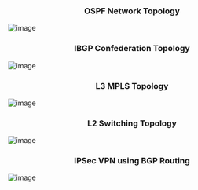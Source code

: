  <h3 align="center">OSPF Network Topology </h3>
 
![image](https://github.com/Dhananetwork/Networking_Projects/assets/159283500/eaad7b01-c9ef-413d-b84c-72401e2ac4d0)

 <h3 align="center"> IBGP Confederation Topology </h3>
 
 ![image](https://github.com/Dhananetwork/Networking_Projects/assets/159283500/840c354c-2a96-4576-8e84-088f1318968f)

  <h3 align="center">L3 MPLS Topology </h3>
 
 ![image](https://github.com/Dhananetwork/Networking_Projects/assets/159283500/e05c0d1e-26ce-478d-bd64-eb68986263b8)

<h3 align="center"> L2 Switching Topology </h3>

 ![image](https://github.com/Dhananetwork/Networking_Projects/assets/159283500/1ba0de57-f048-451f-9f8a-d67693459f03)

  <h3 align="center">IPSec VPN using BGP Routing </h3>
 
  ![image](https://github.com/Dhananetwork/Networking_Projects/assets/159283500/e9af6298-9976-40f9-a238-a8da23f83011)


 









